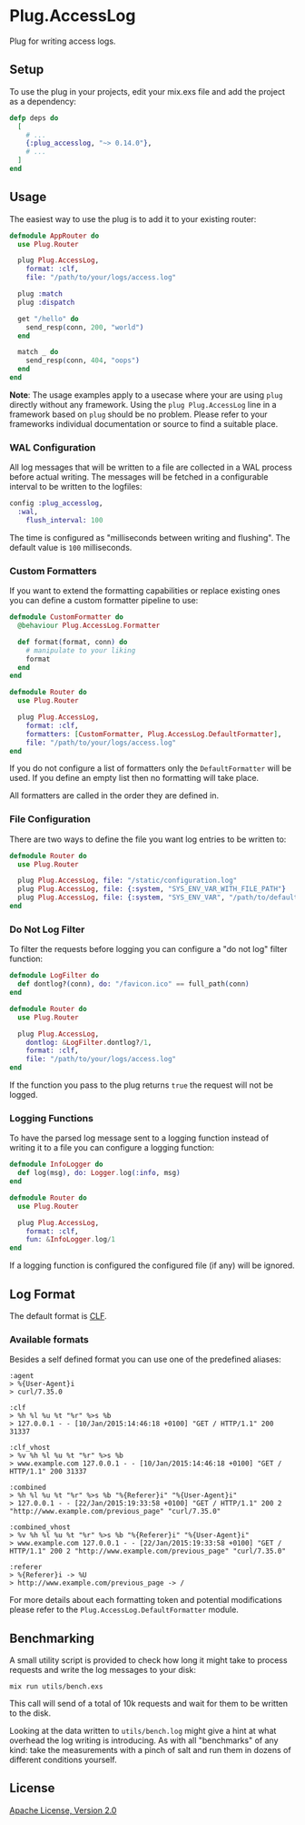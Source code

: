 # Plug.AccessLog

Plug for writing access logs.

## Setup

To use the plug in your projects, edit your mix.exs file and add the project as a dependency:

```elixir
defp deps do
  [
    # ...
    {:plug_accesslog, "~> 0.14.0"},
    # ...
  ]
end
```

## Usage

The easiest way to use the plug is to add it to your existing router:

```elixir
defmodule AppRouter do
  use Plug.Router

  plug Plug.AccessLog,
    format: :clf,
    file: "/path/to/your/logs/access.log"

  plug :match
  plug :dispatch

  get "/hello" do
    send_resp(conn, 200, "world")
  end

  match _ do
    send_resp(conn, 404, "oops")
  end
end
```

__Note__: The usage examples apply to a usecase where your are using `plug` directly without any framework. Using the `plug Plug.AccessLog` line in a framework based on `plug` should be no problem. Please refer to your frameworks individual documentation or source to find a suitable place.

### WAL Configuration

All log messages that will be written to a file are collected in a WAL process
before actual writing. The messages will be fetched in a configurable interval
to be written to the logfiles:

```elixir
config :plug_accesslog,
  :wal,
    flush_interval: 100
```

The time is configured as "milliseconds between writing and flushing". The default value is `100` milliseconds.

### Custom Formatters

If you want to extend the formatting capabilities or replace existing ones you can define a custom formatter pipeline to use:

```elixir
defmodule CustomFormatter do
  @behaviour Plug.AccessLog.Formatter

  def format(format, conn) do
    # manipulate to your liking
    format
  end
end

defmodule Router do
  use Plug.Router

  plug Plug.AccessLog,
    format: :clf,
    formatters: [CustomFormatter, Plug.AccessLog.DefaultFormatter],
    file: "/path/to/your/logs/access.log"
end
```

If you do not configure a list of formatters only the `DefaultFormatter` will be used. If you define an empty list then no formatting will take place.

All formatters are called in the order they are defined in.

### File Configuration

There are two ways to define the file you want log entries to be written to:

```elixir
defmodule Router do
  use Plug.Router

  plug Plug.AccessLog, file: "/static/configuration.log"
  plug Plug.AccessLog, file: {:system, "SYS_ENV_VAR_WITH_FILE_PATH"}
  plug Plug.AccessLog, file: {:system, "SYS_ENV_VAR", "/path/to/default.log"}
end
```

### Do Not Log Filter

To filter the requests before logging you can configure a "do not log" filter function:

```elixir
defmodule LogFilter do
  def dontlog?(conn), do: "/favicon.ico" == full_path(conn)
end

defmodule Router do
  use Plug.Router

  plug Plug.AccessLog,
    dontlog: &LogFilter.dontlog?/1,
    format: :clf,
    file: "/path/to/your/logs/access.log"
end
```

If the function you pass to the plug returns `true` the request will not be logged.

### Logging Functions

To have the parsed log message sent to a logging function instead of writing it to a file you can configure a logging function:

```elixir
defmodule InfoLogger do
  def log(msg), do: Logger.log(:info, msg)
end

defmodule Router do
  use Plug.Router

  plug Plug.AccessLog,
    format: :clf,
    fun: &InfoLogger.log/1
end
```

If a logging function is configured the configured file (if any) will be ignored.

## Log Format

The default format is [CLF](http://en.wikipedia.org/wiki/Common_Log_Format).

### Available formats

Besides a self defined format you can use one of the predefined aliases:

```
:agent
> %{User-Agent}i
> curl/7.35.0

:clf
> %h %l %u %t "%r" %>s %b
> 127.0.0.1 - - [10/Jan/2015:14:46:18 +0100] "GET / HTTP/1.1" 200 31337

:clf_vhost
> %v %h %l %u %t "%r" %>s %b
> www.example.com 127.0.0.1 - - [10/Jan/2015:14:46:18 +0100] "GET / HTTP/1.1" 200 31337

:combined
> %h %l %u %t "%r" %>s %b "%{Referer}i" "%{User-Agent}i"
> 127.0.0.1 - - [22/Jan/2015:19:33:58 +0100] "GET / HTTP/1.1" 200 2 "http://www.example.com/previous_page" "curl/7.35.0"

:combined_vhost
> %v %h %l %u %t "%r" %>s %b "%{Referer}i" "%{User-Agent}i"
> www.example.com 127.0.0.1 - - [22/Jan/2015:19:33:58 +0100] "GET / HTTP/1.1" 200 2 "http://www.example.com/previous_page" "curl/7.35.0"

:referer
> %{Referer}i -> %U
> http://www.example.com/previous_page -> /
```

For more details about each formatting token and potential modifications please refer to the `Plug.AccessLog.DefaultFormatter` module.

## Benchmarking

A small utility script is provided to check how long it might take to process requests and write the log messages to your disk:

```shell
mix run utils/bench.exs
```

This call will send of a total of 10k requests and wait for them to be written to the disk.

Looking at the data written to `utils/bench.log` might give a hint at what overhead the log writing is introducing. As with all "benchmarks" of any kind: take the measurements with a pinch of salt and run them in dozens of different conditions yourself.

## License

[Apache License, Version 2.0](http://www.apache.org/licenses/LICENSE-2.0)
